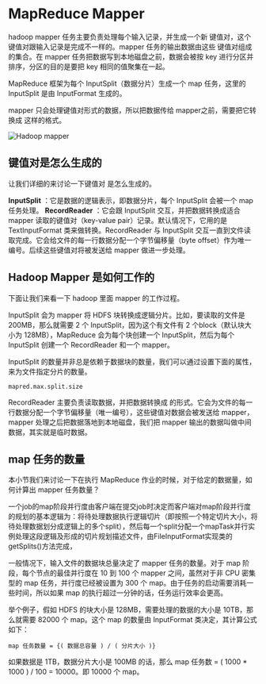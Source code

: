 # MapReduce Mapper

hadoop mapper 任务主要负责处理每个输入记录，并生成一个新 键值对，这个 键值对跟输入记录是完成不一样的。mapper 任务的输出数据由这些 键值对组成的集合。在 mapper 任务把数据写到本地磁盘之前，数据会被按 key 进行分区并排序，分区的目的是要把 key 相同的值聚集在一起。

MapReduce 框架为每个 InputSplit（数据分片）生成一个 map 任务，这里的 InputSplit 是由 InputFormat 生成的。

mapper 只会处理键值对形式的数据，所以把数据传给 mapper之前，需要把它转换成 这样的格式。

![Hadoop mapper](https://kingcall.oss-cn-hangzhou.aliyuncs.com/blog/img/file_1570243872000_20191005105116161957-20210112084151092.png)

## 键值对是怎么生成的

让我们详细的来讨论一下键值对 是怎么生成的。

**InputSplit** ：它是数据的逻辑表示，即数据分片，每个 InputSplit 会被一个 map 任务处理。
**RecordReader** ：它会跟 InputSplit 交互，并把数据转换成适合 mapper 读取的键值对（key-value pair）记录。默认情况下，它用的是 TextInputFormat 类来做转换。RecordReader 与 InputSplit 交互一直到文件读取完成。它会给文件的每一行数据分配一个字节偏移量（byte offset）作为唯一编号。后续这些键值对将被发送给 mapper 做进一步处理。

## Hadoop Mapper 是如何工作的

下面让我们来看一下 hadoop 里面 mapper 的工作过程。

InputSplit 会为 mapper 将 HDFS 块转换成逻辑分片。比如，要读取的文件是 200MB，那么就需要 2 个 InputSplit，因为这个有文件有 2 个block（默认块大小为 128MB），MapReduce 会为每个块创建一个 InputSplit，然后为每个 InputSplit 创建一个 RecordReader 和一个 mapper。

InputSplit 的数量并非总是依赖于数据块的数量，我们可以通过设置下面的属性，来为文件指定分片的数量。

```
mapred.max.split.size
```

RecordReader 主要负责读取数据，并把数据转换成 的形式。它会为文件的每一行数据分配一个字节偏移量（唯一编号），这些键值对数据会被发送给 mapper，mapper 处理之后把数据落地到本地磁盘，我们把 mapper 输出的数据叫做中间数据，其实就是临时数据。

## map 任务的数量

本小节我们来讨论一下在执行 MapReduce 作业的时候，对于给定的数据量，如何计算出 mapper 任务数量？

一个job的map阶段并行度由客户端在提交job时决定而客户端对map阶段并行度的规划的基本逻辑为：将待处理数据执行逻辑切片（即按照一个特定切片大小，将待处理数据划分成逻辑上的多个split），然后每一个split分配一个mapTask并行实例处理这段逻辑及形成的切片规划描述文件，由FileInputFormat实现类的getSplits()方法完成，

一般情况下，输入文件的数据块总量决定了 mapper 任务的数量。对于 map 阶段，每个节点的最佳并行度在 10 到 100 个 mapper 之间，虽然对于非 CPU 密集型的 map 任务，并行度已经被设置为 300 个 map。由于任务的启动需要消耗一些时间，所以如果 map 的执行超过一分钟的话，任务运行效率会更高。

举个例子，假如 HDFS 的块大小是 128MB，需要处理的数据的大小是 10TB，那么就需要 82000 个 map。这个 map 的数量由 InputFormat 类决定，其计算公式如下：

```
map 任务数量 = {( 数据总容量 ) / ( 分片大小 )}
```

如果数据是 1TB，数据分片大小是 100MB 的话，那么 map 任务数 = ( 1000 * 1000 ) / 100 = 10000。即 10000 个 map。


